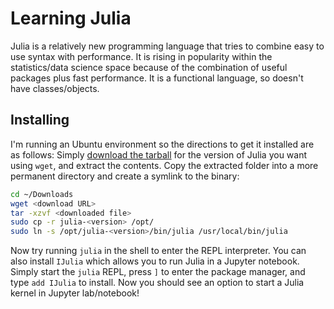 # Learning Julia

Julia is a relatively new programming language that tries to combine easy to use syntax with performance.
It is rising in popularity within the statistics/data science space because of the combination of useful packages plus fast performance.
It is a functional language, so doesn't have classes/objects.

## Installing
I'm running an Ubuntu environment so the directions to get it installed are as follows:
Simply [download the tarball](https://julialang.org/downloads/) for the version of Julia you want using `wget`, and extract the contents.
Copy the extracted folder into a more permanent directory and create a symlink to the binary:
```bash
cd ~/Downloads
wget <download URL>
tar -xzvf <downloaded file>
sudo cp -r julia-<version> /opt/
sudo ln -s /opt/julia-<version>/bin/julia /usr/local/bin/julia
```
Now try running `julia` in the shell to enter the REPL interpreter.
You can also install `IJulia` which allows you to run Julia in a Jupyter notebook.
Simply start the `julia` REPL, press `]` to enter the package manager, and type `add IJulia` to install.
Now you should see an option to start a Julia kernel in Jupyter lab/notebook!
